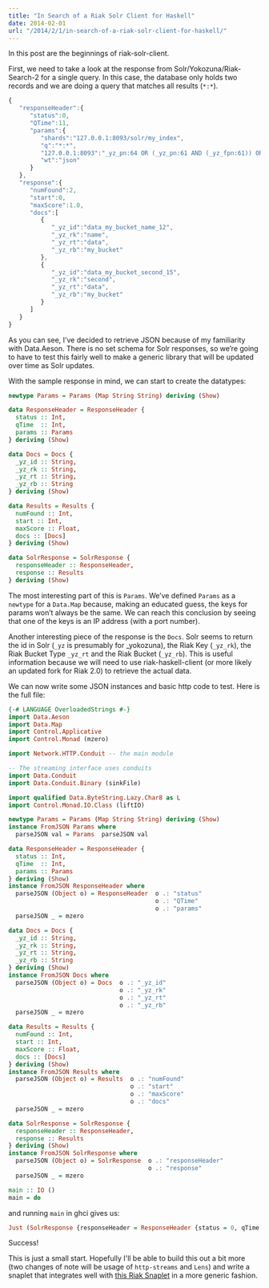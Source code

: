 ```yaml
---
title: "In Search of a Riak Solr Client for Haskell"
date: 2014-02-01
url: "/2014/2/1/in-search-of-a-riak-solr-client-for-haskell/"
---
```


In this post are the beginnings of riak-solr-client.

First, we need to take a look at the response from Solr/Yokozuna/Riak-Search-2 for a single query. In this case, the database only holds two records and we are doing a query that matches all results (`*:*`).

```javascript
{
   "responseHeader":{
      "status":0,
      "QTime":11,
      "params":{
         "shards":"127.0.0.1:8093/solr/my_index",
         "q":"*:*",
         "127.0.0.1:8093":"_yz_pn:64 OR (_yz_pn:61 AND (_yz_fpn:61)) OR _yz_pn:60 OR _yz_pn:57 OR _yz_pn:54 OR _yz_pn:51 OR _yz_pn:48 OR _yz_pn:45 OR _yz_pn:42 OR _yz_pn:39 OR _yz_pn:36 OR _yz_pn:33 OR _yz_pn:30 OR _yz_pn:27 OR _yz_pn:24 OR _yz_pn:21 OR _yz_pn:18 OR _yz_pn:15 OR _yz_pn:12 OR _yz_pn:9 OR _yz_pn:6 OR _yz_pn:3",
         "wt":"json"
      }
   },
   "response":{
      "numFound":2,
      "start":0,
      "maxScore":1.0,
      "docs":[
         {
            "_yz_id":"data_my_bucket_name_12",
            "_yz_rk":"name",
            "_yz_rt":"data",
            "_yz_rb":"my_bucket"
         },
         {
            "_yz_id":"data_my_bucket_second_15",
            "_yz_rk":"second",
            "_yz_rt":"data",
            "_yz_rb":"my_bucket"
         }
      ]
   }
}
```

As you can see, I’ve decided to retrieve JSON because of my familiarity with
Data.Aeson. There is no set schema for Solr responses, so we’re going to have to
test this fairly well to make a generic library that will be updated over time
as Solr updates.

With the sample response in mind, we can start to create the datatypes:

```haskell
newtype Params = Params (Map String String) deriving (Show)

data ResponseHeader = ResponseHeader {
  status :: Int,
  qTime  :: Int,
  params :: Params
} deriving (Show)

data Docs = Docs {
  _yz_id :: String,
  _yz_rk :: String,
  _yz_rt :: String,
  _yz_rb :: String
} deriving (Show)

data Results = Results {
  numFound :: Int,
  start :: Int,
  maxScore :: Float,
  docs :: [Docs]
} deriving (Show)

data SolrResponse = SolrResponse {
  responseHeader :: ResponseHeader,
  response :: Results
} deriving (Show)
```

The most interesting part of this is `Params`. We’ve defined `Params` as a
`newtype` for a `Data.Map` because, making an educated guess, the keys for
params won’t always be the same. We can reach this conclusion by seeing that one
of the keys is an IP address (with a port number).

Another interesting piece of the response is the `Docs`. Solr seems to return
the id in Solr (`_yz` is presumably for \_yokozuna), the Riak Key (`_yz_rk`), the
Riak Bucket Type `_yz_rt` and the Riak Bucket (`_yz_rb`). This is useful
information because we will need to use riak-haskell-client (or more likely an
updated fork for Riak 2.0) to retrieve the actual data.

We can now write some JSON instances and basic http code to test. Here is the
full file:

```haskell
{-# LANGUAGE OverloadedStrings #-}
import Data.Aeson
import Data.Map
import Control.Applicative
import Control.Monad (mzero)

import Network.HTTP.Conduit -- the main module

-- The streaming interface uses conduits
import Data.Conduit
import Data.Conduit.Binary (sinkFile)

import qualified Data.ByteString.Lazy.Char8 as L
import Control.Monad.IO.Class (liftIO)

newtype Params = Params (Map String String) deriving (Show)
instance FromJSON Params where
  parseJSON val = Params  parseJSON val

data ResponseHeader = ResponseHeader {
  status :: Int,
  qTime  :: Int,
  params :: Params
} deriving (Show)
instance FromJSON ResponseHeader where
  parseJSON (Object o) = ResponseHeader  o .: "status"
                                         o .: "QTime"
                                         o .: "params"
  parseJSON _ = mzero

data Docs = Docs {
  _yz_id :: String,
  _yz_rk :: String,
  _yz_rt :: String,
  _yz_rb :: String
} deriving (Show)
instance FromJSON Docs where
  parseJSON (Object o) = Docs  o .: "_yz_id"
                               o .: "_yz_rk"
                               o .: "_yz_rt"
                               o .: "_yz_rb"
  parseJSON _ = mzero

data Results = Results {
  numFound :: Int,
  start :: Int,
  maxScore :: Float,
  docs :: [Docs]
} deriving (Show)
instance FromJSON Results where
  parseJSON (Object o) = Results  o .: "numFound"
                                  o .: "start"
                                  o .: "maxScore"
                                  o .: "docs"
  parseJSON _ = mzero

data SolrResponse = SolrResponse {
  responseHeader :: ResponseHeader,
  response :: Results
} deriving (Show)
instance FromJSON SolrResponse where
  parseJSON (Object o) = SolrResponse  o .: "responseHeader"
                                       o .: "response"
  parseJSON _ = mzero

main :: IO ()
main = do
```

and running `main` in ghci gives us:

```haskell
Just (SolrResponse {responseHeader = ResponseHeader {status = 0, qTime = 8, params = Params (fromList [("127.0.0.1:8093","_yz_pn:63 OR (_yz_pn:60 AND (_yz_fpn:60)) OR _yz_pn:59 OR _yz_pn:56 OR _yz_pn:53 OR _yz_pn:50 OR _yz_pn:47 OR _yz_pn:44 OR _yz_pn:41 OR _yz_pn:38 OR _yz_pn:35 OR _yz_pn:32 OR _yz_pn:29 OR _yz_pn:26 OR _yz_pn:23 OR _yz_pn:20 OR _yz_pn:17 OR _yz_pn:14 OR _yz_pn:11 OR _yz_pn:8 OR _yz_pn:5 OR _yz_pn:2"),("q","*:*"),("shards","127.0.0.1:8093/solr/my_index"),("wt","json")])}, response = Results {numFound = 2, start = 0, maxScore = 1.0, docs = [Docs {_yz_id = "data_my_bucket_name_11", _yz_rk = "name", _yz_rt = "data", _yz_rb = "my_bucket"},Docs {_yz_id = "data_my_bucket_second_14", _yz_rk = "second", _yz_rt = "data", _yz_rb = "my_bucket"}]}})
```

Success!

This is just a small start. Hopefully I'll be able to build this out a bit more
(two changes of note will be usage of `http-streams` and `Lens`) and write a
snaplet that integrates well with [this Riak
Snaplet](https://github.com/ChristopherBiscardi/snaplet-riak-2) in a more
generic fashion.
